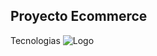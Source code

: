 ## Proyecto Ecommerce 
 Tecnologias
![Logo](https://niixer.com/wp-content/uploads/2024/02/HTML-CSS-Review.png)

